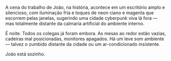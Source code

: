A cena do trabalho de João, na história, acontece em um escritório amplo e silencioso, com iluminação fria e toques de neon ciano e magenta que escorrem pelas janelas, sugerindo uma cidade cyberpunk viva lá fora — mas totalmente distante da calmaria artificial do ambiente interno.

É noite. Todos os colegas já foram embora. As mesas ao redor estão vazias, cadeiras mal posicionadas, monitores apagados. Há um leve som ambiente — talvez o zumbido distante da cidade ou um ar-condicionado insistente.

João está sozinho.